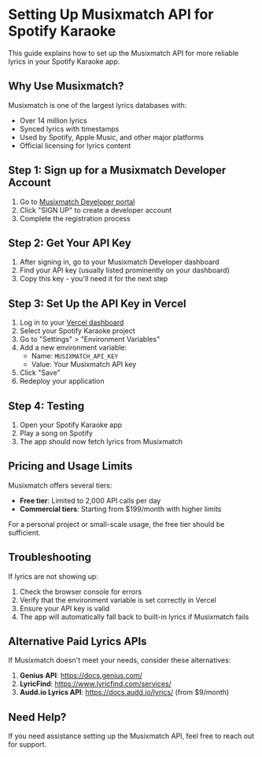 # Setting Up Musixmatch API for Spotify Karaoke

This guide explains how to set up the Musixmatch API for more reliable lyrics in your Spotify Karaoke app.

## Why Use Musixmatch?

Musixmatch is one of the largest lyrics databases with:
- Over 14 million lyrics
- Synced lyrics with timestamps
- Used by Spotify, Apple Music, and other major platforms
- Official licensing for lyrics content

## Step 1: Sign up for a Musixmatch Developer Account

1. Go to [Musixmatch Developer portal](https://developer.musixmatch.com/)
2. Click "SIGN UP" to create a developer account
3. Complete the registration process

## Step 2: Get Your API Key

1. After signing in, go to your Musixmatch Developer dashboard
2. Find your API key (usually listed prominently on your dashboard)
3. Copy this key - you'll need it for the next step

## Step 3: Set Up the API Key in Vercel

1. Log in to your [Vercel dashboard](https://vercel.com/)
2. Select your Spotify Karaoke project
3. Go to "Settings" > "Environment Variables"
4. Add a new environment variable:
   - Name: `MUSIXMATCH_API_KEY`
   - Value: Your Musixmatch API key
5. Click "Save"
6. Redeploy your application

## Step 4: Testing

1. Open your Spotify Karaoke app
2. Play a song on Spotify
3. The app should now fetch lyrics from Musixmatch

## Pricing and Usage Limits

Musixmatch offers several tiers:
- **Free tier**: Limited to 2,000 API calls per day
- **Commercial tiers**: Starting from $199/month with higher limits

For a personal project or small-scale usage, the free tier should be sufficient.

## Troubleshooting

If lyrics are not showing up:
1. Check the browser console for errors
2. Verify that the environment variable is set correctly in Vercel
3. Ensure your API key is valid
4. The app will automatically fall back to built-in lyrics if Musixmatch fails

## Alternative Paid Lyrics APIs

If Musixmatch doesn't meet your needs, consider these alternatives:

1. **Genius API**: https://docs.genius.com/
2. **LyricFind**: https://www.lyricfind.com/services/
3. **Audd.io Lyrics API**: https://docs.audd.io/lyrics/ (from $9/month)

## Need Help?

If you need assistance setting up the Musixmatch API, feel free to reach out for support.